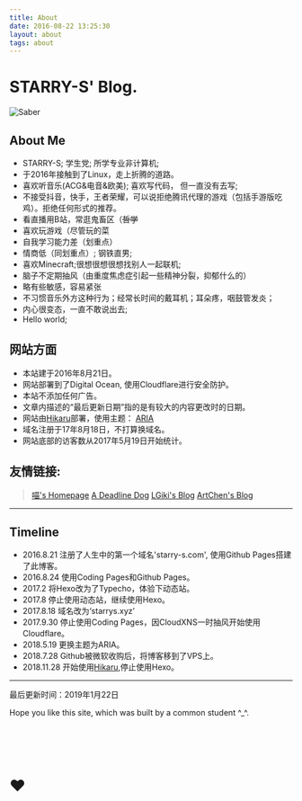 ```yaml
---
title: About
date: 2016-08-22 13:25:30
layout: about
tags: about
---
```

# STARRY-S' Blog.

![Saber](/images/about/saber.jpg)

## About Me

* STARRY-S; 学生党; 所学专业非计算机;
* 于2016年接触到了Linux，走上折腾的道路。
* 喜欢听音乐(ACG&电音&欧美); 喜欢写代码， 但一直没有去写;
* 不接受抖音，快手，王者荣耀，可以说拒绝腾讯代理的游戏（包括手游版吃鸡）。拒绝任何形式的推荐。
* 看直播用B站，常逛鬼畜区（~~哲学~~
* 喜欢玩游戏（尽管玩的菜
* 自我学习能力差（划重点）
* 情商低（同划重点）; 钢铁直男;
* 喜欢Minecraft;很想很想很想找别人一起联机;
* 脑子不定期抽风（由重度焦虑症引起一些精神分裂，抑郁什么的）
* 略有些敏感，容易紧张
* 不习惯音乐外方这种行为；经常长时间的戴耳机；耳朵疼，咽鼓管发炎；
* 内心很变态，一直不敢说出去;
* Hello world;

## 网站方面

* 本站建于2016年8月21日。
* 网站部署到了Digital Ocean, 使用Cloudflare进行安全防护。
* 本站不添加任何广告。
* 文章内描述的“最后更新日期”指的是有较大的内容更改时的日期。
* 网站由[Hikaru](https://github.com/AlynxZhou/hikaru/)部署，使用主题： [ARIA](https://github.com/AlynxZhou/hikaru-theme-aria)
* 域名注册于17年8月18日，不打算换域名。
* 网站底部的访客数从2017年5月19日开始统计。

## 友情链接:

> [喵's Homepage](https://alynx.xyz/)
> [A Deadline Dog](https://a.ddl.dog)
> [LGiki's Blog](https://lgiki.cc)
> [ArtChen's Blog](https://chenxy.moe)

---
## Timeline

* 2016.8.21  注册了人生中的第一个域名'starry-s.com', 使用Github Pages搭建了此博客。
* 2016.8.24  使用Coding Pages和Github Pages。
* 2017.2     将Hexo改为了Typecho，体验下动态站。
* 2017.8     停止使用动态站，继续使用Hexo。
* 2017.8.18  域名改为‘starrys.xyz’
* 2017.9.30  停止使用Coding Pages，因CloudXNS一时抽风开始使用Cloudflare。
* 2018.5.19  更换主题为ARIA。
* 2018.7.28  Github被微软收购后，将博客移到了VPS上。
* 2018.11.28 开始使用[Hikaru](https://github.com/AlynxZhou/hikaru/),停止使用Hexo。

---

<div class="alert-green">最后更新时间：2019年1月22日</div>

Hope you like this site, which was built by a common student ^_^.

<br/>
<br/>
<br/>

# &hearts;

<br/>
